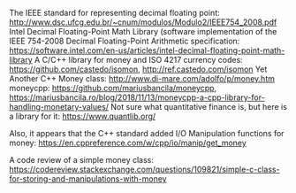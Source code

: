 The IEEE standard for representing decimal floating point: http://www.dsc.ufcg.edu.br/~cnum/modulos/Modulo2/IEEE754_2008.pdf
Intel Decimal Floating-Point Math Library (software implementation of the IEEE 754-2008 Decimal Floating-Point Arithmetic specification: https://software.intel.com/en-us/articles/intel-decimal-floating-point-math-library
A C/C++ library for money and ISO 4217 currency codes: https://github.com/castedo/isomon, http://ref.castedo.com/isomon
Yet Another C++ Money class: http://www.di-mare.com/adolfo/p/money.htm
moneycpp: https://github.com/mariusbancila/moneycpp, https://mariusbancila.ro/blog/2018/11/13/moneycpp-a-cpp-library-for-handling-monetary-values/
Not sure what quantitative finance is, but here is a library for it: https://www.quantlib.org/

Also, it appears that the C++ standard added I/O Manipulation functions for money: https://en.cppreference.com/w/cpp/io/manip/get_money

A code review of a simple money class: https://codereview.stackexchange.com/questions/109821/simple-c-class-for-storing-and-manipulations-with-money
